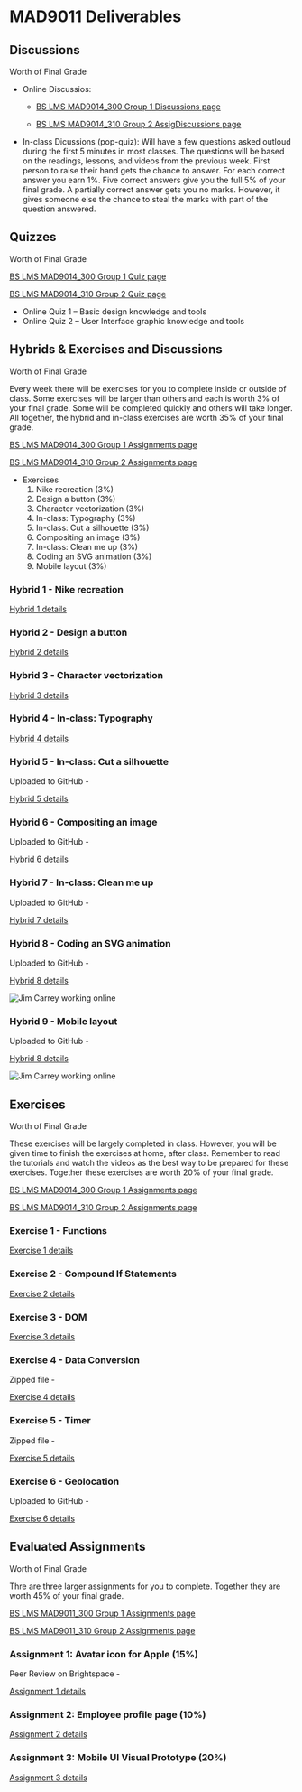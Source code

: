 # MAD9011 Deliverables

## Discussions

Worth <Badge type="error" text="8%"/> of Final Grade

- Online Discussios: 
    - [BS LMS MAD9014_300 Group 1 Discussions page](https://brightspace.algonquincollege.com/d2l/lms/dropbox/user/folders_list.d2l?ou=196072&isprv=0)

    - [BS LMS MAD9014_310 Group 2 AssigDiscussions page](https://brightspace.algonquincollege.com/d2l/lms/dropbox/user/folders_list.d2l?ou=196073&isprv=0)

- In-class Dicussions (pop-quiz): Will have a few questions asked outloud during the first 5 minutes in most classes. The questions will be based on the readings, lessons, and videos from the previous week. First person to raise their hand gets the chance to answer. For each correct answer you earn 1%. Five correct answers give you the full 5% of your final grade. A partially correct answer gets you no marks. However, it gives someone else the chance to steal the marks with part of the question answered.


## Quizzes
Worth <Badge type="error" text="20%"/> of Final Grade

[BS LMS MAD9014_300 Group 1 Quiz page](https://brightspace.algonquincollege.com/d2l/lms/dropbox/user/folders_list.d2l?ou=196072&isprv=0)

[BS LMS MAD9014_310 Group 2 Quiz page](https://brightspace.algonquincollege.com/d2l/lms/dropbox/user/folders_list.d2l?ou=196073&isprv=0)

- Online Quiz 1 – Basic design knowledge and tools <Badge text="Due Thu. Sep 12 by 11pm"/>
- Online Quiz 2 – User Interface graphic knowledge and tools <Badge text="Due Thu. Sep 12 by 11pm"/>


## Hybrids & Exercises and Discussions

Worth <Badge type="error" text="27%"/> of Final Grade

Every week there will be exercises for you to complete inside or outside of class. Some exercises will be larger than others and each is worth 3% of your final grade. Some will be completed quickly and others will take longer. All together, the hybrid and in-class exercises are worth 35% of your final grade.

[BS LMS MAD9014_300 Group 1 Assignments page](https://brightspace.algonquincollege.com/d2l/lms/dropbox/user/folders_list.d2l?ou=196072&isprv=0)

[BS LMS MAD9014_310 Group 2 Assignments page](https://brightspace.algonquincollege.com/d2l/lms/dropbox/user/folders_list.d2l?ou=196073&isprv=0)



- Exercises 
    1. Nike recreation (3%)
    2. Design a button (3%)
    3. Character vectorization (3%)
    4. In-class: Typography (3%)  
    5. In-class: Cut a silhouette (3%)  
    6. Compositing an image (3%)
    7. In-class: Clean me up (3%)  
    8. Coding an SVG animation (3%)
    9. Mobile layout (3%)  

### Hybrid 1 - Nike recreation

<Badge text="Due Thu. Sep 12 by 11pm"/>

[Hybrid 1 details](./hybrid1.md)

### Hybrid 2 - Design a button

<Badge text="Due Thu. Sep 19 by 11pm"/>

[Hybrid 2 details](./hybrid2.md)

### Hybrid 3 - Character vectorization

<Badge text="Due Thu. Sep 26 by 11pm"/>

[Hybrid 3 details](./hybrid3.md)

### Hybrid 4 - In-class: Typography

<Badge text="Due Thu. Oct 3 by 11pm"/>

[Hybrid 4 details](./hybrid4.md)

### Hybrid 5 - In-class: Cut a silhouette

Uploaded to GitHub - <Badge text="Due Thu. Oct 10  by 11pm"/>

[Hybrid 5 details](./hybrid5.md)

### Hybrid 6 - Compositing an image

Uploaded to GitHub - <Badge text="Due Thu. Nov 7 by 11pm"/>

[Hybrid 6 details](./hybrid6.md)

### Hybrid 7 - In-class: Clean me up

Uploaded to GitHub - <Badge text="Due Mon. Nov 18 by 11pm"/>

[Hybrid 7 details](./hybrid7.md)

### Hybrid 8 - Coding an SVG animation

Uploaded to GitHub - <Badge text="Due Thu. Nov 21 by 11pm"/>

[Hybrid 8 details](./hybrid8.md)

![Jim Carrey working online](/mad9011/jim-carrey-typing.gif)

### Hybrid 9 - Mobile layout

Uploaded to GitHub - <Badge text="Due Thu. Nov 21 by 11pm"/>

[Hybrid 8 details](./hybrid9.md)

![Jim Carrey working online](/mad9014/jim-carrey-typing.gif)

## Exercises

Worth <Badge type="error" text="20%"/> of Final Grade

These exercises will be largely completed in class. However, you will be given time to finish the exercises at home, after class. Remember to read the tutorials and watch the videos as the best way to be prepared for these exercises. Together these exercises are worth 20% of your final grade.

[BS LMS MAD9014_300 Group 1 Assignments page](https://brightspace.algonquincollege.com/d2l/lms/dropbox/user/folders_list.d2l?ou=196072&isprv=0)

[BS LMS MAD9014_310 Group 2 Assignments page](https://brightspace.algonquincollege.com/d2l/lms/dropbox/user/folders_list.d2l?ou=196073&isprv=0)

### Exercise 1 - Functions <Badge text="Due Fri. Sep 20 by 5pm"/>

[Exercise 1 details](./exer1.md)

### Exercise 2 - Compound If Statements

<Badge text="Due Fri. Sep 27 by 5pm"/>

[Exercise 2 details](./exer2.md)

### Exercise 3 - DOM

<Badge text="Due Tue. Oct 8 by 5pm"/>

[Exercise 3 details](./exer3.md)

### Exercise 4 - Data Conversion

Zipped file - <Badge text="Due Fri. Oct 18 by 5pm" />

[Exercise 4 details](./exer4.md)

### Exercise 5 - Timer

Zipped file - <Badge text="Due Fri. Nov 8 by 5pm"/>

[Exercise 5 details](./exer5.md)

### Exercise 6 - Geolocation

Uploaded to GitHub - <Badge text="Due Tue. Nov 19 by 5pm" />

[Exercise 6 details](./exer6.md)

## Evaluated Assignments

Worth <Badge type="error" text="45%"/> of Final Grade

Thre are three larger assignments for you to complete. Together they are worth 45% of your final grade.

[BS LMS MAD9011_300 Group 1 Assignments page](https://brightspace.algonquincollege.com/d2l/lms/dropbox/user/folders_list.d2l?ou=196072&isprv=0)

[BS LMS MAD9011_310 Group 2 Assignments page](https://brightspace.algonquincollege.com/d2l/lms/dropbox/user/folders_list.d2l?ou=196073&isprv=0)

### Assignment 1: Avatar icon for Apple (15%)

<Badge text="Due Tue. Nov 19 by 5pm" />

Peer Review on Brightspace - <Badge text="Due Tue. Nov 30 by 5pm" />

[Assignment 1 details](./assg1.md)

### Assignment 2: Employee profile page (10%)

<Badge text="Due Tue. Nov 19 by 5pm" />

[Assignment 2 details](./assg3.md)

### Assignment 3: Mobile UI Visual Prototype (20%)

<Badge text="Due Tue. Nov 19 by 5pm" />

[Assignment 3 details](./assg3.md)